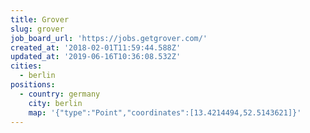 ```yaml
---
title: Grover
slug: grover
job_board_url: 'https://jobs.getgrover.com/'
created_at: '2018-02-01T11:59:44.588Z'
updated_at: '2019-06-16T10:36:08.532Z'
cities:
  - berlin
positions:
  - country: germany
    city: berlin
    map: '{"type":"Point","coordinates":[13.4214494,52.5143621]}'
---
```


